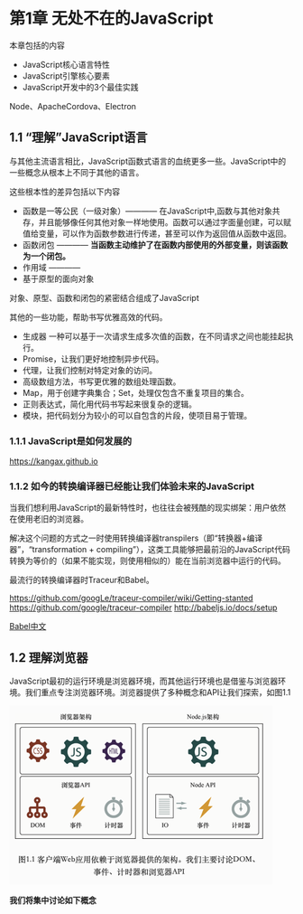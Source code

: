# 第1章 无处不在的JavaScript

本章包括的内容

- JavaScript核心语言特性
- JavaScript引擎核心要素
- JavaScript开发中的3个最佳实践
  
Node、ApacheCordova、Electron

## 1.1 “理解”JavaScript语言

与其他主流语言相比，JavaScript函数式语言的血统更多一些。JavaScript中的一些概念从根本上不同于其他的语言。

这些根本性的差异包括以下内容

- 函数是一等公民（一级对象）———— 在JavaScript中,函数与其他对象共存，并且能够像任何其他对象一样地使用。函数可以通过字面量创建，可以赋值给变量，可以作为函数参数进行传递，甚至可以作为返回值从函数中返回。
- 函数闭包 ———— **当函数主动维护了在函数内部使用的外部变量，则该函数为一个闭包。**
- 作用域 ————
- 基于原型的面向对象

对象、原型、函数和闭包的紧密结合组成了JavaScript

其他的一些功能，帮助书写优雅高效的代码。

- 生成器 一种可以基于一次请求生成多次值的函数，在不同请求之间也能挂起执行。
- Promise，让我们更好地控制异步代码。
- 代理，让我们控制对特定对象的访问。
- 高级数组方法，书写更优雅的数组处理函数。
- Map，用于创建字典集合；Set，处理仅包含不重复项目的集合。
- 正则表达式，简化用代码书写起来很复杂的逻辑。
- 模块，把代码划分为较小的可以自包含的片段，使项目易于管理。

### 1.1.1 JavaScript是如何发展的

<https://kangax.github.io>

### 1.1.2 如今的转换编译器已经能让我们体验未来的JavaScript

当我们想利用JavaScript的最新特性时，也往往会被残酷的现实绑架：用户依然在使用老旧的浏览器。

解决这个问题的方式之一时使用转换编译器transpilers（即“转换器+编译器”，“transformation + compiling”），这类工具能够把最前沿的JavaScript代码转换为等价的（如果不能实现，则使用相似的）能在当前浏览器中运行的代码。

最流行的转换编译器时Traceur和Babel。

<https://github.com/googLe/traceur-compiler/wiki/Getting-stanted>
<https://github.com/google/traceur-compiler>
<http://babeljs.io/docs/setup>

[Babel中文](https://www.babeljs.cn/)

## 1.2 理解浏览器

JavaScript最初的运行环境是浏览器环境，而其他运行环境也是借鉴与浏览器环境。我们重点专注浏览器环境。浏览器提供了多种概念和API让我们探索，如图1.1

![1.1](./1.1.png)

**我们将集中讨论如下概念**



